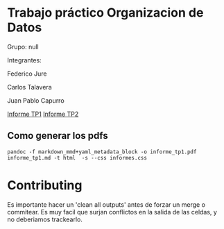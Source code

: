 # Trabajo práctico Organizacion de Datos

Grupo: null

Integrantes: 

  Federico Jure

  Carlos Talavera

  Juan Pablo Capurro

[Informe TP1](informe_tp1.md)
[Informe TP2](informe_tp2.md)

## Como generar los pdfs
```
pandoc -f markdown_mmd+yaml_metadata_block -o informe_tp1.pdf informe_tp1.md -t html  -s --css informes.css
```

# Contributing
Es importante hacer un 'clean all outputs' antes de forzar un merge o commitear.
Es muy facil que surjan conflictos en la salida de las celdas, y no deberiamos trackearlo.

